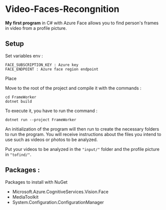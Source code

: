 # Video-Faces-Recongnition

**My first program** in C# with Azure Face allows you to find person's frames in video from a profile picture.

## Setup

Set variables env : 

```
FACE_SUBSCRIPTION_KEY : Azure key
FACE_ENDPOINT : Azure face region endpoint
```

Place 

Move to the root of the project and compile it with the commands :

```
cd FrameWorker
dotnet build
```

To execute it, you have to run the command :

```
dotnet run --project FrameWorker
```

An initialization of the program will then run to create the necessary folders to run the program.
You will receive instructions about the files you intend to use such as videos or photos to be analyzed.

Put your videos to be analyzed in the `"input/"` folder and the profile picture in `"tofind/"`.

## Packages : 

Packages to install with NuGet

- Microsoft.Azure.CognitiveServices.Vision.Face
- MediaToolkit
- System.Configuration.ConfigurationManager
